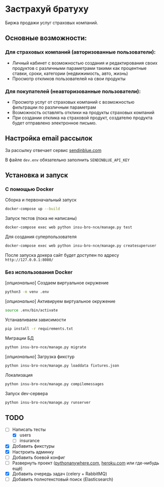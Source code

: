 # Застрахуй братуху
Биржа продажи услуг страховых компаний.

## Основные возможности:
### Для страховых компаний (авторизованные пользователи):
- Личный кабинет с возможностью создания и редактирования своих продуктов с различными параметрами такими как процентные ставки, сроки, категории (недвижимость, авто, жизнь)
- Просмотр откликов пользователей на свои продукты
### Для покупателей (неавторизованные пользователи):
- Просмотр услуг от страховых компаний с возможностью фильтрации по различным параметрам
- Возможность оставлять отклики на продукты страховых компаний
- При создании отклика на страховой продукт, создателю продукта будет отправлено электронное письмо.

## Настройка email рассылок
За рассылку отвечает сервис [sendinblue.com](https://www.sendinblue.com/)

В файле `dev.env` обязательно заполнить `SENDINBLUE_API_KEY`

## Установка и запуск
### С помощью Docker
Сборка и первоначальный запуск
```sh
docker-compose up --build
```

Запуск тестов (пока не написаны)
```sh
docker-compose exec web python insu-bro-nce/manage.py test
```

Для создания суперпользователя
```sh
docker-compose exec web python insu-bro-nce/manage.py createsuperuser
```

После запуска докера сайт будет доступен по адресу `http://127.0.0.1:8080/`

### Без использования Docker
[*опционально*] Создаем виртуальное окружение
```sh
python3 -m venv .env
```

[*опционально*] Активируем виртуальное окружение
```sh
source .env/bin/activate
```

Устанавливаем зависимости
```sh
pip install -r requirements.txt
```

Миграции БД
```sh
python insu-bro-nce/manage.py migrate
```

[*опционально*] Загрузка фикстур
```sh
python insu-bro-nce/manage.py loaddata fixtures.json
```

Локализация
```sh
python insu-bro-nce/manage.py compilemessages
```

Запуск dev-сервера
```sh
python insu-bro-nce/manage.py runserver
```

## TODO
- [ ] Написать тесты
  - [x] users
  - [ ] insurance
- [x] Добавить фикстуры
- [x] Настроить админку
- [ ] Добавить боевой конфиг
- [ ] Развернуть проект ([pythonanywhere.com](https://www.pythonanywhere.com/), [heroku.com](https://www.heroku.com) или где-нибудь ещё)
- [x] Добавить очередь задач (celery + RabbitMQ)
- [ ] Добавить полнотекстовый поиск (Elasticsearch)
